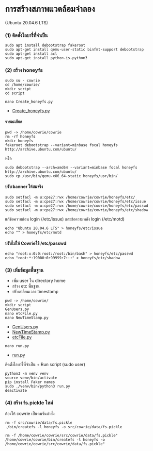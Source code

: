 # การสร้างสภาพแวดล้อมจำลอง 
(Ubuntu 20.04.6 LTS)
### (1) ติดตั้งไลบารี่ที่จำเป็น
```
sudo apt install debootstrap fakeroot
sudo apt-get install qemu-user-static binfmt-support debootstrap
sudo apt-get install acl
sudo apt-get install python-is-python3
```
### (2) สร้าง honeyfs
```
sudo su - cowrie
cd /home/cowrie/
mkdir script
cd script
```
```
nano Create_honeyfs.py
```
* [Create_honeyfs.py](/Plugin/Cowrie/script/Create_honeyfs.py)
#### รายละเอียด
```
pwd -> /home/cowrie/cowrie
rm -rf honeyfs
mkdir honeyfs
fakeroot debootstrap --variant=minbase focal honeyfs http://archive.ubuntu.com/ubuntu/
```
หรือ
```
sudo debootstrap --arch=amd64 --variant=minbase focal honeyfs http://archive.ubuntu.com/ubuntu/
sudo cp /usr/bin/qemu-x86_64-static honeyfs/usr/bin/
```
#### ปรับ banner ให้สมจริง
```
sudo setfacl -m u:cpe27:rwx /home/cowrie/cowrie/honeyfs/etc/
sudo setfacl -m u:cpe27:rwx /home/cowrie/cowrie/honeyfs/etc/issue
sudo setfacl -m u:cpe27:rwx /home/cowrie/cowrie/honeyfs/etc/passwd
sudo setfacl -m u:cpe27:rwx /home/cowrie/cowrie/honeyfs/etc/shadow
```
แก้ข้อความก่อน login (/etc/issue) และข้อความหลัง login (/etc/motd)
```
echo "Ubuntu 20.04.6 LTS" > honeyfs/etc/issue
echo "" > honeyfs/etc/motd
```

#### ปรับไม่ให้ Cowrieใช้ /etc/passwd 
```
echo "root:x:0:0:root:/root:/bin/bash" > honeyfs/etc/passwd
echo "root:*:19000:0:99999:7:::" > honeyfs/etc/shadow
```

### (3) เพิ่มข้อมูลพื้นฐาน
- เพิ่ม user ใน directory home
- สร้าง etc พื้นฐาน
- ปรับเปลี่ยนเวลา timestamp
```
pwd -> /home/cowrie/
mkdir script
GenUsers.py
nano etcFile.py
nano NewTimeStamp.py
```
* [GenUsers.py](/Plugin/Cowrie/script/GenUsers.py)
* [NewTimeStamp.py](/Plugin/Cowrie/script/NewTimeStamp.py)
* [etcFile.py](/Plugin/Cowrie/script/etcFile.py)
```
nano run.py
```
* [run.py](/Plugin/Cowrie/script/run.py)

ติดตั้งไลบารี่ที่จำเป็น + Run script (sudo user) 
```
python3 -m venv venv
source venv/bin/activate
pip install Faker names
sudo ./venv/bin/python3 run.py
deactivate
```
### (4) สร้าง fs.pickle ใหม่
ต้องให้ cowrie เป็นคนรันคำสั่ง
```
rm -f src/cowrie/data/fs.pickle
./bin/createfs -l honeyfs -o src/cowrie/data/fs.pickle

rm -f /home/cowrie/cowrie/src/cowrie/data/fs.pickle"
/home/cowrie/cowrie/bin/createfs -l honeyfs -o /home/cowrie/cowrie/src/cowrie/data/fs.pickle"
```

